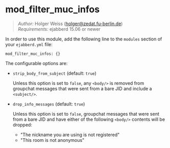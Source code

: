 mod\_filter\_muc\_infos
=======================

> _Author:_ Holger Weiss (<holger@zedat.fu-berlin.de>)  
> _Requirements:_ ejabberd 15.06 or newer

In order to use this module, add the following line to the `modules` section of
your `ejabberd.yml` file:

    mod_filter_muc_infos: {}

The configurable options are:

- `strip_body_from_subject` (default: `true`)

  Unless this option is set to `false`, any `<body/>` is removed from groupchat
  messages that were sent from a bare JID and include a `<subject/>`.

- `drop_info_messages` (default: `true`)

  Unless this option is set to `false`, groupchat messages that were sent from a
  bare JID and have either of the following `<body/>` contents will be dropped:

  - "The nickname you are using is not registered"
  - "This room is not anonymous"
